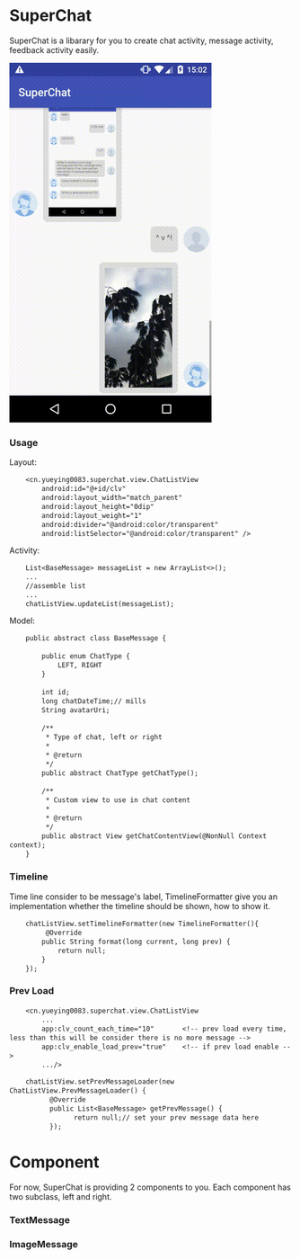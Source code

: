 # SuperChat

SuperChat is a libarary for you to create chat activity, message activity, feedback activity easily.

<img src="pic/screen_shot.gif"/>

### Usage

Layout:
```
    <cn.yueying0083.superchat.view.ChatListView
        android:id="@+id/clv"
        android:layout_width="match_parent"
        android:layout_height="0dip"
        android:layout_weight="1"
        android:divider="@android:color/transparent"
        android:listSelector="@android:color/transparent" />
```

Activity:
```
    List<BaseMessage> messageList = new ArrayList<>();
    ...
    //assemble list
    ...
    chatListView.updateList(messageList);
```

Model:
```
    public abstract class BaseMessage {

        public enum ChatType {
            LEFT, RIGHT
        }

        int id;
        long chatDateTime;// mills
        String avatarUri;

        /**
         * Type of chat, left or right
         *
         * @return
         */
        public abstract ChatType getChatType();

        /**
         * Custom view to use in chat content
         *
         * @return
         */
        public abstract View getChatContentView(@NonNull Context context);
    }
```

### Timeline

Time line consider to be message's label, TimelineFormatter give you an implementation whether the timeline should be shown, how to show it.
```
    chatListView.setTimelineFormatter(new TimelineFormatter(){
         @Override
        public String format(long current, long prev) {
            return null;
        }
    });
```

### Prev Load
```
    <cn.yueying0083.superchat.view.ChatListView
        ...
        app:clv_count_each_time="10"       <!-- prev load every time, less than this will be consider there is no more message -->
        app:clv_enable_load_prev="true"    <!-- if prev load enable -->
        .../>
```
```
    chatListView.setPrevMessageLoader(new ChatListView.PrevMessageLoader() {
          @Override
          public List<BaseMessage> getPrevMessage() {
                return null;// set your prev message data here
          });
```

# Component
For now, SuperChat is providing 2 components to you. Each component has two subclass, left and right.

### TextMessage

### ImageMessage

